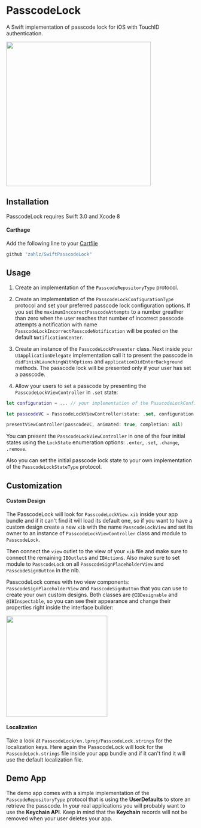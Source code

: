 # PasscodeLock
A Swift implementation of passcode lock for iOS with TouchID authentication.

<img src="https://raw.githubusercontent.com/yankodimitrov/SwiftPasscodeLock/master/passcode-lock.gif" height="386">

## Installation
PasscodeLock requires Swift 3.0 and Xcode 8

#### Carthage

Add the following line to your [Cartfile](https://github.com/carthage/carthage)
```swift
github "zahlz/SwiftPasscodeLock"
```
## Usage

1. Create an implementation of the `PasscodeRepositoryType` protocol.

2. Create an implementation of the `PasscodeLockConfigurationType` protocol and set your preferred passcode lock configuration options. If you set the `maximumInccorectPasscodeAttempts` to a number greather than zero when the user reaches that number of incorrect passcode attempts a notification with name `PasscodeLockIncorrectPasscodeNotification` will be posted on the default `NotificationCenter`. 

3. Create an instance of the `PasscodeLockPresenter` class. Next inside your `UIApplicationDelegate` implementation call it to present the passcode in `didFinishLaunchingWithOptions` and `applicationDidEnterBackground` methods. The passcode lock will be presented only if your user has set a passcode.

4. Allow your users to set a passcode by presenting the `PasscodeLockViewController` in `.set` state:
```swift
let configuration = ... // your implementation of the PasscodeLockConfigurationType protocol

let passcodeVC = PasscodeLockViewController(state: .set, configuration: configuration)

presentViewController(passcodeVC, animated: true, completion: nil)
```

You can present the `PasscodeLockViewController` in one of the four initial states using the `LockState` enumeration options: `.enter`, `.set`, `.change`, `.remove`.

Also you can set the initial passcode lock state to your own implementation of the `PasscodeLockStateType` protocol.

## Customization

#### Custom Design

The PasscodeLock will look for `PasscodeLockView.xib` inside your app bundle and if it can't find it will load its default one, so if you want to have a custom design create a new `xib` with the name `PasscodeLockView` and set its owner to an instance of `PasscodeLockViewController` class and module to `PasscodeLock`. 

Then connect the `view` outlet to the view of your `xib` file and make sure to connect the remaining `IBOutlet`s and `IBAction`s. Also make sure to set module to `PasscodeLock` on all `PasscodeSignPlaceholderView` and `PasscodeSignButton` in the nib.

PasscodeLock comes with two view components: `PasscodeSignPlaceholderView` and `PasscodeSignButton` that you can use to create your own custom designs. Both classes are `@IBDesignable` and `@IBInspectable`, so you can see their appearance and change their properties right inside the interface builder:

<img src="https://raw.githubusercontent.com/yankodimitrov/SwiftPasscodeLock/master/passcode-view.png" height="270">

#### Localization

Take a look at `PasscodeLock/en.lproj/PasscodeLock.strings` for the localization keys. Here again the PasscodeLock will look for the `PasscodeLock.strings` file inside your app bundle and if it can't find it will use the default localization file.

## Demo App

The demo app comes with a simple implementation of the `PasscodeRepositoryType` protocol that is using the **UserDefaults** to store an retrieve the passcode. In your real applications you will probably want to use the **Keychain API**. Keep in mind that the **Keychain** records will not be removed when your user deletes your app.
